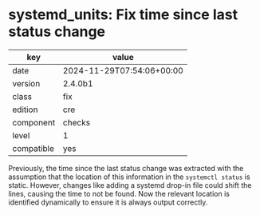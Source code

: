 [//]: # (werk v2)
# systemd_units: Fix time since last status change

key        | value
---------- | ---
date       | 2024-11-29T07:54:06+00:00
version    | 2.4.0b1
class      | fix
edition    | cre
component  | checks
level      | 1
compatible | yes

Previously, the time since the last status change was extracted with the assumption that the location of this information in the `systemctl status` is static. However, changes like adding a systemd drop-in file could shift the lines, causing the time to not be found.
Now the relevant location is identified dynamically to ensure it is always output correctly.
